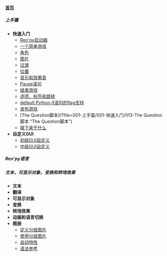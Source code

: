 
#### [首页](?file=home-首页)

##### 上手篇
- **快速入门**
    - [Ren&#39;py启动器](?file=001-上手篇/001-快速入门/001-Ren&#39;py启动器 "Ren&#39;py启动器")
    - [一个简单游戏](?file=001-上手篇/001-快速入门/002-一个简单游戏 "一个简单游戏")
    - [角色](?file=001-上手篇/001-快速入门/003-角色 "角色")
    - [图片](?file=001-上手篇/001-快速入门/004-图片 "图片")
    - [过渡](?file=001-上手篇/001-快速入门/005-过渡 "过渡")
    - [位置](?file=001-上手篇/001-快速入门/006-位置 "位置")
    - [音乐和效果音](?file=001-上手篇/001-快速入门/007-音乐和效果音 "音乐和效果音")
    - [Pause语句](?file=001-上手篇/001-快速入门/008-Pause语句 "Pause语句")
    - [结束游戏](?file=001-上手篇/001-快速入门/009-结束游戏 "结束游戏")
    - [选项，标签和跳转](?file=001-上手篇/001-快速入门/010-选项，标签和跳转 "选项，标签和跳转")
    - [default,Python,if语句的flag支持](?file=001-上手篇/001-快速入门/011-default,Python,if语句的flag支持 "default,Python,if语句的flag支持")
    - [发布游戏](?file=001-上手篇/001-快速入门/012-发布游戏 "发布游戏")
    - [The Question脚本](?file=001-上手篇/001-快速入门/013-The Question脚本 "The Question脚本")
    - [接下来干什么](?file=001-上手篇/001-快速入门/014-接下来干什么 "接下来干什么")
- **自定义GUI**
    - [初级GUI自定义](?file=001-上手篇/002-自定义GUI/001-初级GUI自定义 "初级GUI自定义")
    - [中级GUI自定义](?file=001-上手篇/002-自定义GUI/002-中级GUI自定义 "中级GUI自定义")

##### Ren&#39;py语言

##### 文本，可显示对象，变换和转场效果
- **文本**
- **翻译**
- **可显示对象**
- **变换**
- **转场效果**
- **动画和语言切换**
- **图层**
    - [定义分层图片](?file=003-文本，可显示对象，变换和转场效果/007-图层/001-定义分层图片 "定义分层图片")
    - [使用分层图片](?file=003-文本，可显示对象，变换和转场效果/007-图层/002-使用分层图片 "使用分层图片")
    - [自动特性](?file=003-文本，可显示对象，变换和转场效果/007-图层/003-自动特性 "自动特性")
    - [语法参考](?file=003-文本，可显示对象，变换和转场效果/007-图层/004-语法参考 "语法参考")